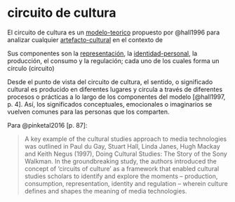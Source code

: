 # circuito de cultura

El circuito de cultura es un [modelo-teorico](modelo-teorico.md) propuesto por @hall1996 para analizar cualquier [artefacto-cultural](artefacto-cultural.md) en el contexto de

Sus componentes son la [representación](representaciones.md), la [identidad-personal](identidad-personal.md), la producción, el consumo y la regulación; cada uno de los cuales forma un círculo (circuito)

Desde el punto de vista del circuito de cultura, el sentido, o significado cultural es producido en diferentes lugares y circula a través de diferentes procesos o prácticas a lo largo de los componentes del modelo [@hall1997, p. 4]. Así, los significados conceptuales, emocionales o imaginarios se vuelven comunes para las personas que los comparten.

Para @pinketal2016 [p. 87]:

 >
 > A key example of the cultural studies approach to media technologies was outlined in Paul du Gay, Stuart Hall, Linda Janes, Hugh Mackay and Keith Negus (1997), Doing Cultural Studies: The Story of the Sony Walkman. In the groundbreaking study, the authors introduced the concept of ‘circuits of culture’ as a framework that enabled cultural studies scholars to identify and explore the moments – production, consumption, representation, identity and regulation – wherein culture defines and shapes the meaning of media technologies.
